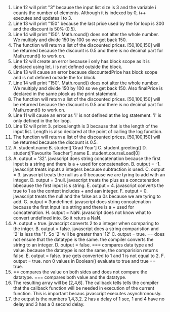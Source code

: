 1. Line 12 will print "3" because the input list size is 3 and the variable i counts the number of elements. Although it is indexed by 0, i++ executes and updates i to 3.
2. Line 13 will print "150" because the last price used by the for loop is 300 and the discount is 50% (0.5).
3. Line 14 will print "150". Math.round() does not alter the whole number. We multiply and divide 150 by 100 so we get back 150.
4. The function will return a list of the discounted prices. [50,100,150] will be returned because the discount is 0.5 and there is no decimal part for Math.round() to work on.
5. Line 12 will create an error because i only has block scope as it is declared using let. i is not defined outside the block.
6. Line 13 will cause an error because discountedPrice has block scope and is not defined outside the for block.
7. Line 14 will print "150". Math.round() does not alter the whole number. We multiply and divide 150 by 100 so we get back 150. Also finalPrice is declared in the same plock as the print statement.
8. The function will return a list of the discounted prices. [50,100,150] will be returned because the discount is 0.5 and there is no decimal part for Math.round() to work on.
9. Line 11 will cause an error as 'i' is not defined at the log statement. 'i' is only defined in the for loop.
10. Line 12 will print 3. prices.length is 3 because that is the length of the input list. Length is also declared at the point of calling the log function.
11. The function will return a list of the discounted prices. [50,100,150] will be returned because the discount is 0.5.
12. A. student.name
    B. student['Grad Year']
    C. student.greeting()
    D. student['Favourite Teacher'].name
    E. student.courseLoad[0]
13. A. output = '32'. javascript does string concatenation because the first input is a string and there is a + used for concatenation.
    B. output = -1. javascript treats inputs a integers because subtraction is used.
    C. output = 3. javascript treats the null as a 0 because we are tyring to add with an integer.
    D. output = 3null. javascript treats the plus as a concatenation bbecause the first input is s string.
    E. output = 4. javascript converts the true to 1 as the context includes + and aan integer.
    F. output = 0. javascript treats the null and the false as a 0s because we are tyring to add.
    G. output = 3undefined. javascript does string concatenation because the first input is a string and there is a + used for concatenation.
    H. output = NaN. javascript does not know what to convert undefined into. So it returs a NaN.
14. A. output = true. javascript converts 2 to a integer when comparing to the intger.
    B. output = false. javascript does a string comparistion and '2' is less tha '1'. So '2' will be greater than '12'
    C. output = true. == does not ensure that the datatype is the same. the compiler converts the string to an integer.
    D. output = false. === compares data type and value. because the datatype is not the same, the comparision returns false.
    E. output = false. true gets converted to 1 and 1 is not equal to 2.
    F. output = true. non 0 values in Boolean() evaluate to true and true == true.
15. == compares the value on both sides and does not compare the datatype. === compares both value and the datatype.
17. The resulting array will be [2,4,6]. The callback tells tells the compiler that the callback function will be needed in execution of the current function. This is important becaus javascript executes asynchronously.
19. the output is the numbers 1,4,3,2. 2 has a delay of 1 sec, 1 and 4 have no delay and 3 has a 0 second delay. 